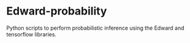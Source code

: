 # Edward-probability

Python scripts to perform probabilistic inference using the Edward and tensorflow libraries.